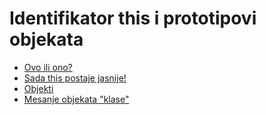 # Identifikator this i prototipovi objekata

- [Ovo ili ono?](./poglavlje09.md)
- [Sada this postaje jasnije!](./poglavlje10.md)
- [Objekti](./poglavlje11.md)
- [Mesanje objekata "klase"](./poglavlje12.md)
